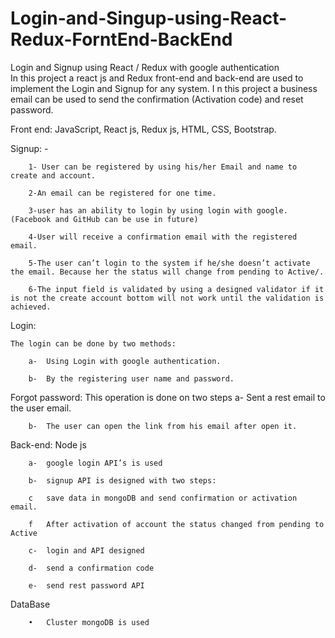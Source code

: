 # Login-and-Singup-using-React-Redux-ForntEnd-BackEnd
Login and Signup using React / Redux with google authentication  
In this project a react js and Redux front-end and back-end are used to implement the Login and Signup for any system. I n this project a business email can be used to send the confirmation (Activation code) and reset password. 

Front end: JavaScript, React js, Redux js, HTML, CSS, Bootstrap.

Signup: -

        1- User can be registered by using his/her Email and name to create and account.

        2-An email can be registered for one time.

        3-user has an ability to login by using login with google. (Facebook and GitHub can be use in future)

        4-User will receive a confirmation email with the registered email.

        5-The user can’t login to the system if he/she doesn’t activate the email. Because her the status will change from pending to Active/.

        6-The input field is validated by using a designed validator if it is not the create account bottom will not work until the validation is achieved.


Login:

    The login can be done by two methods: 

        a-	Using Login with google authentication. 
 
        b-	By the registering user name and password.

Forgot password:
This operation is done on two steps 
        a-	Sent a rest email to the user email.

        b-	The user can open the link from his email after open it.


Back-end: Node js 
	
        a-	google login API’s is used 

        b-	signup API is designed with two steps:

        c	save data in mongoDB and send confirmation or activation email.

        f	After activation of account the status changed from pending to Active

        c-	login and API designed  

        d-	send a confirmation code 

        e-	send rest password API 

DataBase 

        •	Cluster mongoDB is used 

